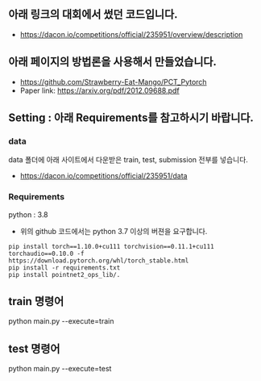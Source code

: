 ## 아래 링크의 대회에서 썼던 코드입니다.
* https://dacon.io/competitions/official/235951/overview/description

## 아래 페이지의 방법론을 사용해서 만들었습니다.
* https://github.com/Strawberry-Eat-Mango/PCT_Pytorch
* Paper link: https://arxiv.org/pdf/2012.09688.pdf

## Setting : 아래 Requirements를 참고하시기 바랍니다.

### data
data 폴더에 아래 사이트에서 다운받은 train, test, submission 전부를 넣습니다.
* https://dacon.io/competitions/official/235951/data

### Requirements
python : 3.8
* 위의 github 코드에서는 python 3.7 이상의 버젼을 요구합니다.

```shell script
pip install torch==1.10.0+cu111 torchvision==0.11.1+cu111 torchaudio==0.10.0 -f https://download.pytorch.org/whl/torch_stable.html
pip install -r requirements.txt
pip install pointnet2_ops_lib/.
```

## train 명령어
python main.py --execute=train

## test 명령어
python main.py --execute=test



